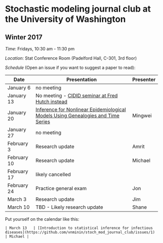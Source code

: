 # Stochastic modeling journal club at the University of Washington

## Winter 2017

*Time*: Fridays, 10:30 am - 11:30 pm

*Location*: Stat Conference Room (Padelford Hall, C-301, 3rd floor)

*Schedule* (Open an issue if you want to suggest a paper to read):

| Date | Presentation | Presenter |
|------|--------------|-----------|
| January 6 | no meeting |  |
| January 13 | No meeting - [CIDID seminar at Fred Hutch instead](http://www.cidid.org/events/2017/1/13/cidid-seminar-nathan-grubaugh) | |
| January 20 |[Inference for Nonlinear Epidemiological Models Using Genealogies and Time Series](http://journals.plos.org/ploscompbiol/article?id=10.1371/journal.pcbi.1002136) | Mingwei |
| January 27 | no meeting | |
| February 3 | Research update | Amrit |
| February 10 | Research update | Michael |
| February 17 | likely cancelled | |
| February 24 | Practice general exam | Jon |
| March 3 | Research update | Jim |
| March 10 | TBD - Likely research update  | Shane |

Put yourself on the calendar like this:
```
| March 13   | [Introduction to statistical inference for infectious diseases](https://github.com/vnminin/stoch_mod_journal_club/issues/1) | Michael |
```
